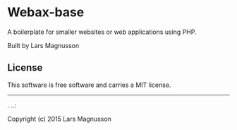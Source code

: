 Webax-base
==================

A boilerplate for smaller websites or web applications using PHP.

Built by Lars Magnusson

License
------------------

This software is free software and carries a MIT license.


------------------
 .
..:

Copyright (c) 2015 Lars Magnusson
